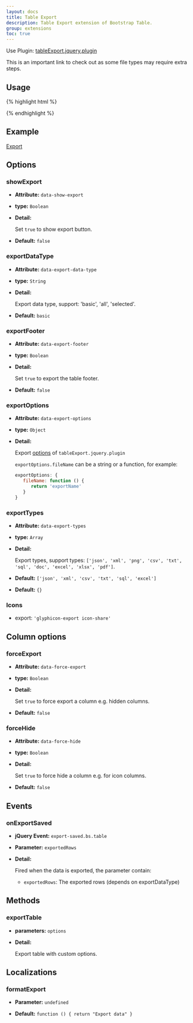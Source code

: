 ```yaml
---
layout: docs
title: Table Export
description: Table Export extension of Bootstrap Table.
group: extensions
toc: true
---
```


Use Plugin: [tableExport.jquery.plugin](https://github.com/hhurz/tableExport.jquery.plugin)

This is an important link to check out as some file types may require extra steps.

## Usage

{% highlight html %}
<script src="extensions/export/bootstrap-table-export.js"></script>
{% endhighlight %}

## Example

[Export](https://examples.bootstrap-table.com/#extensions/export.html)

## Options

### showExport

- **Attribute:** `data-show-export`

- **type:** `Boolean`

- **Detail:**

   Set `true` to show export button.

- **Default:** `false`

### exportDataType

- **Attribute:** `data-export-data-type`

- **type:** `String`

- **Detail:**

   Export data type, support: 'basic', 'all', 'selected'.

- **Default:** `basic`

### exportFooter

- **Attribute:** `data-export-footer`

- **type:** `Boolean`

- **Detail:**

   Set `true` to export the table footer.

- **Default:** `false`

### exportOptions

- **Attribute:** `data-export-options`

- **type:** `Object`

- **Detail:**

   Export [options](https://github.com/hhurz/tableExport.jquery.plugin#options) of `tableExport.jquery.plugin`

   `exportOptions.fileName` can be a string or a function, for example:

   ```js
   exportOptions: {
      fileName: function () {
         return 'exportName'
      }
   }
   ```

### exportTypes

- **Attribute:** `data-export-types`

- **type:** `Array`

- **Detail:**

   Export types, support types: `['json', 'xml', 'png', 'csv', 'txt', 'sql', 'doc', 'excel', 'xlsx', 'pdf']`.

- **Default:** `['json', 'xml', 'csv', 'txt', 'sql', 'excel']`

- **Default:** `{}`

### Icons

- export: `'glyphicon-export icon-share'`

## Column options

### forceExport

- **Attribute:** `data-force-export`

- **type:** `Boolean`

- **Detail:**

   Set `true` to force export a column e.g. hidden columns.

- **Default:** `false`

### forceHide

- **Attribute:** `data-force-hide`

- **type:** `Boolean`

- **Detail:**

   Set `true` to force hide a column e.g. for icon columns.

- **Default:** `false`

## Events

### onExportSaved

- **jQuery Event:** `export-saved.bs.table`

- **Parameter:** `exportedRows`

- **Detail:**

  Fired when the data is exported, the parameter contain:

  * `exportedRows`: The exported rows (depends on exportDataType)

## Methods

### exportTable

- **parameters:** `options`

- **Detail:**

   Export table with custom options.

## Localizations

### formatExport

- **Parameter:** `undefined`

- **Default:** `function () { return "Export data" }`
